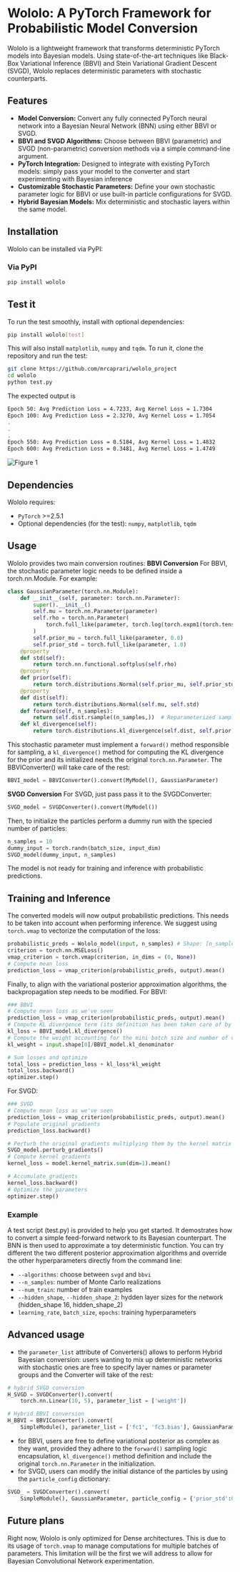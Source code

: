 # Wololo: A PyTorch Framework for Probabilistic Model Conversion

Wololo is a lightweight framework that transforms deterministic PyTorch models into Bayesian models. Using state-of-the-art techniques like Black-Box Variational Inference (BBVI) and Stein Variational Gradient Descent (SVGD), Wololo replaces deterministic parameters with stochastic counterparts.

## Features

- **Model Conversion:** Convert any fully connected PyTorch neural network into a Bayesian Neural Network (BNN) using either BBVI or SVGD.
- **BBVI and SVGD Algorithms:** Choose between BBVI (parametric) and SVGD (non-parametric) conversion methods via a simple command-line argument.
- **PyTorch Integration:** Designed to integrate with existing PyTorch models: simply pass your model to the converter and start experimenting with Bayesian inference
- **Customizable Stochastic Parameters:** Define your own stochastic parameter logic for BBVI or use built-in particle configurations for SVGD.
- **Hybrid Bayesian Models:** Mix deterministic and stochastic layers within the same model.

## Installation
Wololo can be installed via PyPI:
### Via PyPI

```bash
pip install wololo
```

## Test it 
To run the test smoothly, install with optional dependencies:
```bash
pip install wololo[test]
```
This will also install `matplotlib`, `numpy` and `tqdm`. To run it, clone the repository and run the test:
```bash
git clone https://github.com/mrcaprari/wololo_project
cd wololo
python test.py
```
The expected output is
```bash
Epoch 50: Avg Prediction Loss = 4.7233, Avg Kernel Loss = 1.7304                                                                                                    
Epoch 100: Avg Prediction Loss = 2.3270, Avg Kernel Loss = 1.7054                                                                                               
.
.
.                                                                                              
Epoch 550: Avg Prediction Loss = 0.5184, Avg Kernel Loss = 1.4832                                                                                                   
Epoch 600: Avg Prediction Loss = 0.3481, Avg Kernel Loss = 1.4749 
```
![Figure 1](expected_output.png)



## Dependencies
Wololo requires:
- `PyTorch` >=2.5.1
- Optional dependencies (for the test): `numpy`, `matplotlib`, `tqdm`

## Usage
Wololo provides two main conversion routines:
**BBVI Conversion** 
For BBVI, the stochastic parameter logic needs to be defined inside a torch.nn.Module. For example:
```python 
class GaussianParameter(torch.nn.Module):
    def __init__(self, parameter: torch.nn.Parameter):
        super().__init__()
        self.mu = torch.nn.Parameter(parameter)
        self.rho = torch.nn.Parameter(
            torch.full_like(parameter, torch.log(torch.expm1(torch.tensor(0.01)))) #Ensure positivity with rho reparameterization
        )
        self.prior_mu = torch.full_like(parameter, 0.0)
        self.prior_std = torch.full_like(parameter, 1.0)
    @property
    def std(self):
        return torch.nn.functional.softplus(self.rho)
    @property
    def prior(self):
        return torch.distributions.Normal(self.prior_mu, self.prior_std)
    @property
    def dist(self):
        return torch.distributions.Normal(self.mu, self.std)
    def forward(self, n_samples):
        return self.dist.rsample((n_samples,))  # Reparameterized sampling
    def kl_divergence(self):
        return torch.distributions.kl_divergence(self.dist, self.prior).mean()
```
This stochastic parameter must implement a `forward()` method responsible for sampling, a `kl_divergence()` method for computing the KL divergence for the prior and its initialized needs the original `torch.nn.Parameter`.
The BBVIConverter() will take care of the rest:
```python 
BBVI_model = BBVIConverter().convert(MyModel(), GaussianParameter)
```

**SVGD Conversion**
For SVGD, just pass pass it to the SVGDConverter:
```python 
SVGD_model = SVGDConverter().convert(MyModel())
```
Then, to initialize the particles perform a dummy run with the specied number of particles:
```python 
n_samples = 10
dummy_input = torch.randn(batch_size, input_dim)
SVGD_model(dummy_input, n_samples)
```
The model is not ready for training and inference with probabilistic predictions.
## Training and Inference
The converted models will now output probabilistic predictions. This needs to be taken into account when performing inference. We suggest using `torch.vmap` to vectorize the computation of the loss:
```python
probabilistic_preds = Wololo_model(input, n_samples) # Shape: [n_samples, batch_size, output_dim]
criterion = torch.nn.MSELoss()
vmap_criterion = torch.vmap(criterion, in_dims = (0, None))
# Compute mean loss
prediction_loss = vmap_criterion(probabilistic_preds, output).mean()
```
Finally, to align with the variational posterior approximation algorithms, the backpropagation step needs to be modified.
For BBVI:
```python
### BBVI
# Compute mean loss as we've seen
prediction_loss = vmap_criterion(probabilistic_preds, output).mean()
# Compute KL divergence term (its definition has been taken care of by BBVIConverter)
kl_loss = BBVI_model.kl_divergence()
# Compute the weight accounting for the mini batch size and number of variational parameters
kl_weight = input.shape[0]/BBVI_model.kl_denominator

# Sum losses and optimize
total_loss = prediction_loss + kl_loss*kl_weight
total_loss.backward()
optimizer.step()
```
For SVGD:
```python
### SVGD
# Compute mean loss as we've seen
prediction_loss = vmap_criterion(probabilistic_preds, output).mean()
# Populate original gradients
prediction_loss.backward()

# Perturb the original gradients multiplying them by the kernel matrix
SVGD_model.perturb_gradients()
# Compute kernel gradients
kernel_loss = model.kernel_matrix.sum(dim=1).mean()

# Accumulate gradients
kernel_loss.backward()
# Optimize the parameters
optimizer.step()
```

### Example
A test script (test.py) is provided to help you get started. It demostrates how to convert a simple feed-forward network to its Bayesian counterpart. The BNN is then used to approximate a toy deterministic function. You can try different the two different posterior approximation algorithms and override the other hyperparameters directly from the command line:
- `--algorithms`: choose between `svgd` and `bbvi`
- `--n_samples`: number of Monte Carlo realizations
- `--num_train`: number of train examples
- `--hidden_shape`, `--hidden_shape_2`: hydden layer sizes for the network (hidden_shape 16, hidden_shape_2)
- `learning_rate`, `batch_size`, `epochs`: training hyperparameters

## Advanced usage
- the `parameter_list` attribute of Converters() allows to perform Hybrid Bayesian conversion: users wanting to mix up deterministic networks with stochastic ones are free to specify layer names or parameter groups and the Converter will take of the rest: 
```python
# hybrid SVGD conversion
H_SVGD = SVGDConverter().convert(
    torch.nn.Linear(10, 5), parameter_list = ['weight'])
```
```python
# Hybrid BBVI conversion
H_BBVI = BBVIConverter().convert(
    SimpleModule(), parameter_list = ['fc1', 'fc3.bias'], GaussianParameter)
```
- for BBVI, users are free to define variational posterior as complex as they want, provided they adhere to the `forward()` sampling logic encapsulation, `kl_divergence()` method definition and include the original `torch.nn.Parameter` in the initialization.
- for SVGD, users can modify the initial distance of the particles by using the `particle_config` dictionary:
```python
SVGD_ = SVGDConverter().convert(
    SimpleModule(), GaussianParameter, particle_config = {'prior_std':0.01})
```

## Future plans
Right now, Wololo is only optimized for Dense architectures. This is due to its usage of `torch.vmap` to manage computations for multiple batches of parameters. This limitation will be the first we will address to allow for Bayesian Convolutional Network experimentation.
